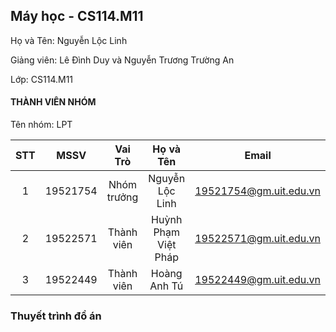 ## Máy học - CS114.M11

Họ và Tên: Nguyễn Lộc Linh

Giảng viên: Lê Đình Duy và Nguyễn Trương Trường An

Lớp: CS114.M11

#### THÀNH VIÊN NHÓM 

Tên nhóm: LPT

| STT |   MSSV   |   Vai Trò   |      Họ và Tên      |          Email         |
|:---:|:--------:|:-----------:|:-------------------:|:----------------------:|
| 1   | 19521754 | Nhóm trưởng | Nguyễn Lộc Linh     | 19521754@gm.uit.edu.vn |
| 2   | 19522571 | Thành viên  | Huỳnh Phạm Việt Pháp| 19522571@gm.uit.edu.vn |
| 3   | 19522449 | Thành viên  | Hoàng Anh Tú        | 19522449@gm.uit.edu.vn |

### Thuyết trình đồ án
